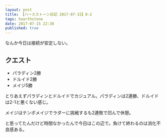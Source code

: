 ```yaml
---
layout: post
title: 【ハースストーン日記 2017-07-15】0-2
tags: hearthstone
date: 2017-07-15 22:30
published: true
---
```


なんか今日は接続が安定しない。

## クエスト

* パラディン2勝
* ドルイド2勝
* メイジ5勝

とりあえずパラディンとドルイドでカジュアル。パラディンは2連勝、ドルイドは2-1と悪くない感じ。

メイジはテンポメイジでラダーに挑戦するも2連敗で凹んで休憩。

と思ってたんだけど時間なかったんで今日はこの辺で。負けて終わるのは消化不良感ある。